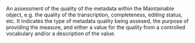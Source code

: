An assessment of the quality of the metadata within the Maintainable object, e.g. the quality of the transcription, completeness, editing status, etc. It indicates the type of metadata quality being assesed, the purpose of providing the measure, and either a value for the quality from a controlled vocabulary and/or a description of the value.